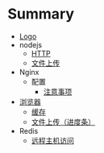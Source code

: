 # Summary

* [Logo](README.MD)
* nodejs
  * [HTTP](nodejs/http.md)
  * [文件上传](nodejs/wen-jian-shang-chuan.md)
* Nginx
  * 配置
    * [注意事项](nginx/pei-zhi/zhu-yi-shi-xiang.md)
* [浏览器](liu-lan-qi.md)
  * [缓存](liu-lan-qi/huan-cun.md)
  * [文件上传（进度条）](liu-lan-qi/wen-jian-shang-chuan-ff08-jin-du-tiao-ff09.md)
* Redis
  * [远程主机访问](redis/yuan-cheng-zhu-ji-fang-wen.md)


